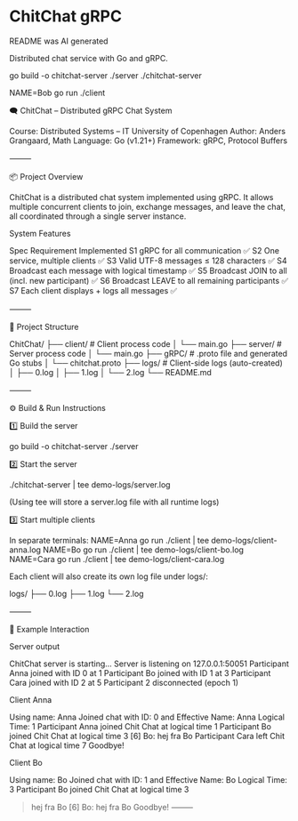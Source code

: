 # ChitChat gRPC
README was AI generated 

Distributed chat service with Go and gRPC.

go build -o chitchat-server ./server
./chitchat-server

NAME=Bob go run ./client 


🗨️ ChitChat – Distributed gRPC Chat System

Course: Distributed Systems – IT University of Copenhagen
Author: Anders Grangaard, Math
Language: Go (v1.21+)
Framework: gRPC, Protocol Buffers

⸻

📦 Project Overview

ChitChat is a distributed chat system implemented using gRPC.
It allows multiple concurrent clients to join, exchange messages, and leave the chat,
all coordinated through a single server instance.

System Features

Spec	Requirement	Implemented
S1	gRPC for all communication	✅
S2	One service, multiple clients	✅
S3	Valid UTF-8 messages ≤ 128 characters	✅
S4	Broadcast each message with logical timestamp	✅
S5	Broadcast JOIN to all (incl. new participant)	✅
S6	Broadcast LEAVE to all remaining participants	✅
S7	Each client displays + logs all messages	✅


⸻

🧱 Project Structure

ChitChat/
├── client/          # Client process code
│   └── main.go
├── server/          # Server process code
│   └── main.go
├── gRPC/            # .proto file and generated Go stubs
│   └── chitchat.proto
├── logs/            # Client-side logs (auto-created)
│   ├── 0.log
│   ├── 1.log
│   └── 2.log
└── README.md


⸻

⚙️ Build & Run Instructions 

1️⃣  Build the server

go build -o chitchat-server ./server

2️⃣ Start the server

./chitchat-server | tee demo-logs/server.log

(Using tee will store a server.log file with all runtime logs)

3️⃣ Start multiple clients

In separate terminals:
NAME=Anna go run ./client | tee demo-logs/client-anna.log
NAME=Bo go run ./client   | tee demo-logs/client-bo.log
NAME=Cara go run ./client | tee demo-logs/client-cara.log

Each client will also create its own log file under logs/:

logs/
 ├── 0.log
 ├── 1.log
 └── 2.log


⸻

💬 Example Interaction

Server output

ChitChat server is starting...
Server is listening on 127.0.0.1:50051
Participant Anna joined with ID 0 at 1
Participant Bo joined with ID 1 at 3
Participant Cara joined with ID 2 at 5
Participant 2 disconnected (epoch 1)

Client Anna

Using name: Anna
Joined chat with ID: 0 and Effective Name: Anna
Logical Time: 1
Participant Anna joined Chit Chat at logical time 1
Participant Bo joined Chit Chat at logical time 3
[6] Bo: hej fra Bo
Participant Cara left Chit Chat at logical time 7
Goodbye!

Client Bo

Using name: Bo
Joined chat with ID: 1 and Effective Name: Bo
Logical Time: 3
Participant Bo joined Chit Chat at logical time 3
> hej fra Bo
[6] Bo: hej fra Bo
Goodbye!
⸻
